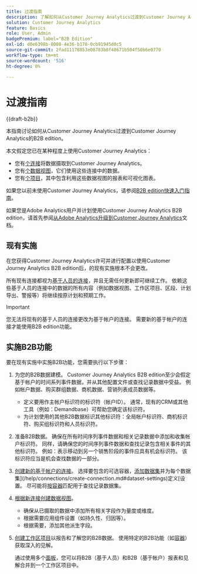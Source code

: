 ```yaml
---
title: 过渡指南
description: 了解如何从Customer Journey Analytics过渡到Customer Journey Analytics B2B edition
solution: Customer Journey Analytics
feature: Basics
role: User, Admin
badgePremium: label="B2B Edition"
exl-id: d0e6398b-8080-4e36-b178-0cb91945d0c5
source-git-commit: 2fad11178853e08783b8f48671b504f50b6e0770
workflow-type: tm+mt
source-wordcount: '516'
ht-degree: 0%

---
```


# 过渡指南

{{draft-b2b}}

本指南讨论如何从Customer Journey Analytics过渡到Customer Journey Analytics的B2B edition。

本文假定您已在某种程度上使用Customer Journey Analytics：

* 您有[个连接](/help/connections/overview.md)将数据摄取到Customer Journey Analytics。
* 您有[个数据视图](/help/data-views/data-views.md)，它们使用这些连接中的数据。
* 您有[个项目](/help/analysis-workspace/home.md)，其中包含利用这些数据视图的报表和可视化图表。

如果您以前未使用Customer Journey Analytics，请参阅[B2B edition快速入门指南](cja-b2b-quick-start-guide.md)。

如果您是Adobe Analytics用户并计划使用Customer Journey Analytics B2B edition，请首先参阅[从Adobe Analytics升级到Customer Journey Analytics](cja-upgrade/cja-upgrade-recommendations.md)文档。


## 现有实施

在您获得Customer Journey Analytics许可并进行配置以使用Customer Journey Analytics B2B edition后，的现有实施根本不会更改。

所有现有连接都视为[基于人员的连接](cja-b2b-concepts-features.md#connections-and-identifiers)，并且无需任何更新即可继续工作。 依赖这些基于人员的连接中的数据的所有内容（例如数据视图、工作区项目、区段、计划导出、警报等）将继续按原计划和预期工作。

>[!IMPORTANT]
>
>您无法将现有的基于人员的连接更改为基于帐户的连接。 需要新的基于帐户的连接才能使用B2B edition功能。
>


## 实施B2B功能

要在现有实施中实施B2B功能，您需要执行以下步骤：

1. 为您的B2B数据建模。 Customer Journey Analytics B2B edition至少会假定基于帐户的时间系列事件数据，并从其他配置文件或查找记录数据中受益。 例如帐户数据、购买群组数据、商机数据、营销列表成员数据等。

   * 定义要用作主帐户标识符的标识符（帐户ID）。 通常，现有的CRM或其他工具（例如：Demandbase）可帮助您确定该标识符。
   * 为计划使用的其他B2B数据标识其他标识符：全局帐户标识符、商机标识符、购买组标识符和人员标识符。

1. 准备B2B数据。 确保在所有时间序列事件数据和相关记录数据中添加和收集帐户标识符。 同样，请确保您的时间序列事件数据和查找记录包含相关事件的其他标识符。 例如：表示移动到另一个销售阶段的事件应具有机会标识符。 该标识符应当是机会查找数据的一部分。

1. [创建新的基于帐户的连接](/help/connections/create-connection.md#account-based-connection)。 选择要包含的可选容器，[添加数据集](/help/connections/create-connection.md#add-datasets)并为每个数据集](/help/connections/create-connection.md#dataset-settings)定义[设置。 尽可能将[按容器](cja-b2b-concepts-features.md#match-by-container)匹配用于查找记录数据集。

1. [根据新连接创建数据视图](/help/data-views/create-dataview.md)。

   * 确保从已摄取的数据中添加所有相关字段作为量度或维度。
   * 根据需要应用组件设置（如持久性、归因等）。
   * 根据需要，添加其他派生字段。

1. [创建工作区项目](/help/analysis-workspace/build-workspace-project/create-projects.md)以报告和了解您的B2B数据。 使用特定的B2B功能（如[容器](cja-b2b-concepts-features.md#containers)）获取深入的见解。

   通过使用多个[面板](/help/analysis-workspace/c-panels/panels.md)，您可以将B2B（基于人员）和B2B（基于帐户）报表和见解合并到一个工作区项目中。
